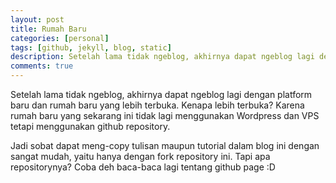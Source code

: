 ```yaml
---
layout: post
title: Rumah Baru
categories: [personal]
tags: [github, jekyll, blog, static]
description: Setelah lama tidak ngeblog, akhirnya dapat ngeblog lagi dengan platform baru dan rumah baru yang lebih terbuka.
comments: true
---
```


Setelah lama tidak ngeblog, akhirnya dapat ngeblog lagi dengan platform baru dan rumah baru yang lebih terbuka. Kenapa lebih terbuka?
Karena rumah baru yang sekarang ini tidak lagi menggunakan Wordpress dan VPS tetapi menggunakan github repository.

Jadi sobat dapat meng-copy tulisan maupun tutorial dalam blog ini dengan sangat mudah, yaitu hanya dengan fork repository ini.
Tapi apa repositorynya? Coba deh baca-baca lagi tentang github page :D
